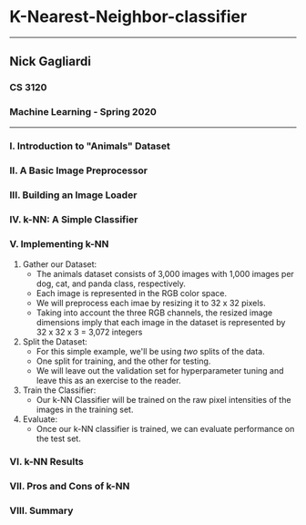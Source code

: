 # K-Nearest-Neighbor-classifier
---
## Nick Gagliardi
### CS 3120
### Machine Learning - Spring 2020
---
### I. Introduction to "Animals" Dataset
### II. A Basic Image Preprocessor
### III. Building an Image Loader
### IV. k-NN: A Simple Classifier
### V. Implementing k-NN
1. Gather our Dataset:
    - The animals dataset consists of 3,000 images with 1,000 images per dog, cat, and panda class, respectively.
    - Each image is represented in the RGB color space.
    - We will preprocess each imae by resizing it to 32 x 32 pixels.
    - Taking into account the three RGB channels, the resized image dimensions imply that each image in the dataset is represented by 32 x 32 x 3 = 3,072 integers
2. Split the Dataset:
    - For this simple example, we'll be using *two* splits of the data.
    - One split for training, and the other for testing.
    - We will leave out the validation set for hyperparameter tuning and leave this as an exercise to the reader.
3. Train the Classifier:
    - Our k-NN Classifier will be trained on the raw pixel intensities of the images in the training set.
4. Evaluate:
    - Once our k-NN classifier is trained, we can evaluate performance on the test set.
### VI. k-NN Results
### VII. Pros and Cons of k-NN
### VIII. Summary
